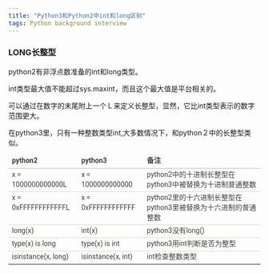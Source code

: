 ```yaml
---
title: "Python3和Python2中int和long区别"
tags: Python background interview
---
```





### LONG长整型
python2有非浮点数准备的int和long类型。

int类型最大值不能超过sys.maxint，而且这个最大值是平台相关的。

可以通过在数字的末尾附上一个Ｌ来定义长整型，显然，它比int类型表示的数字范围更大。

在python3里，只有一种整数类型int,大多数情况下，和python２中的长整型类似。


<table class="table table-hover table-striped" style="border-collapse:collapse;border-spacing:0px;color:rgb(62,63,58);font-family:Roboto, 'Helvetica Neue', Helvetica, Arial, sans-serif;font-size:14px;"><thead><tr><th style="text-align:left;line-height:1.42857;vertical-align:bottom;border-top:0px;border-bottom:2px solid rgb(223,215,202);">
python2</th>
<th style="text-align:left;line-height:1.42857;vertical-align:bottom;border-top:0px;border-bottom:2px solid rgb(223,215,202);">
python3</th>
<th style="text-align:left;line-height:1.42857;vertical-align:bottom;border-top:0px;border-bottom:2px solid rgb(223,215,202);">
备注</th>
</tr></thead><tbody><tr><td style="line-height:1.42857;vertical-align:top;border-top:1px solid rgb(223,215,202);">
x = 1000000000000L</td>
<td style="line-height:1.42857;vertical-align:top;border-top:1px solid rgb(223,215,202);">
x = 1000000000000</td>
<td style="line-height:1.42857;vertical-align:top;border-top:1px solid rgb(223,215,202);">
python2中的十进制长整型在python3中被替换为十进制普通整数</td>
</tr><tr><td style="line-height:1.42857;vertical-align:top;border-top:1px solid rgb(223,215,202);">
x = 0xFFFFFFFFFFFFL</td>
<td style="line-height:1.42857;vertical-align:top;border-top:1px solid rgb(223,215,202);">
x = 0xFFFFFFFFFFFF</td>
<td style="line-height:1.42857;vertical-align:top;border-top:1px solid rgb(223,215,202);">
python2里的十六进制长整型在python3里被替换为十六进制的普通整数</td>
</tr><tr><td style="line-height:1.42857;vertical-align:top;border-top:1px solid rgb(223,215,202);">
long(x)</td>
<td style="line-height:1.42857;vertical-align:top;border-top:1px solid rgb(223,215,202);">
int(x)</td>
<td style="line-height:1.42857;vertical-align:top;border-top:1px solid rgb(223,215,202);">
python3没有long()</td>
</tr><tr><td style="line-height:1.42857;vertical-align:top;border-top:1px solid rgb(223,215,202);">
type(x) is long</td>
<td style="line-height:1.42857;vertical-align:top;border-top:1px solid rgb(223,215,202);">
type(x) is int</td>
<td style="line-height:1.42857;vertical-align:top;border-top:1px solid rgb(223,215,202);">
python3用int判断是否为整型</td>
</tr><tr><td style="line-height:1.42857;vertical-align:top;border-top:1px solid rgb(223,215,202);">
isinstance(x, long)</td>
<td style="line-height:1.42857;vertical-align:top;border-top:1px solid rgb(223,215,202);">
isinstance(x, int)</td>
<td style="line-height:1.42857;vertical-align:top;border-top:1px solid rgb(223,215,202);">
int检查整数类型</td>
</tr></tbody></table>